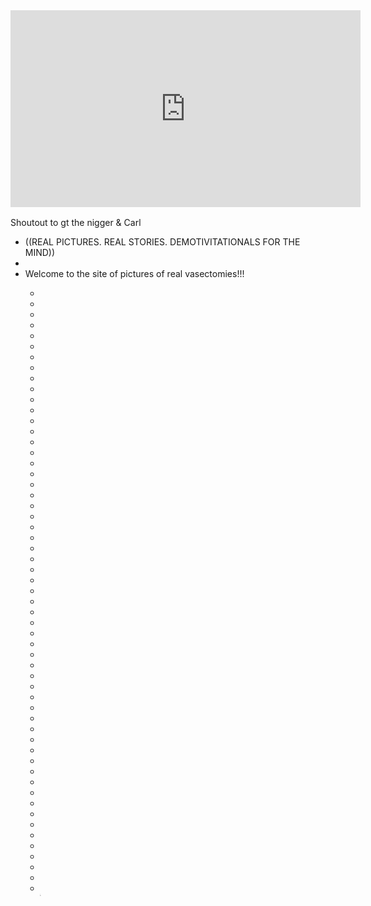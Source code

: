 <iframe width="560" height="315" src="https://www.youtube.com/embed/d4bwDoFXR08" frameborder="0" allow="accelerometer; autoplay; encrypted-media; gyroscope; picture-in-picture" allowfullscreen></iframe>

<p style = "font-family:courier;font-size:16px;">
        
   Shoutout to gt the nigger & Carl
  <ul>
  <li>((REAL PICTURES. REAL STORIES. DEMOTIVITATIONALS FOR THE MIND))</li>
  <li></li>
  <li> Welcome to the site of pictures of real vasectomies!!! </li>
  </ul><ul style="list-style-type:none;">
  <ul>
  <li></li>
  <li></li>
  <li></li>
        <li></li>
  <li></li>
  <li></li>
        <li></li>
  <li></li>
  <li></li>
        <li></li>
  <li></li>
  <li></li>
        <li></li>
  <li></li>
  <li></li>
        <li></li>
  <li></li>
  <li></li>
        <li></li>
  <li></li>
  <li></li>
        <li></li>
  <li></li>
  <li></li>
        <li></li>
  <li></li>
  <li></li>
        <li></li>
  <li></li>
  <li></li>
        <li></li>
  <li></li>
  <li></li>
        <li></li>
  <li></li>
  <li></li>
        <li></li>
  <li></li>
  <li></li>
        <li></li>
  <li></li>
  <li></li>
        <li></li>
  <li></li>
  <li></li>
        <li></li>
  <li></li>
  <li></li>
        <li></li>
  <li></li>
  <li></li>
        <li></li>
  <li></li>
  <li></li>
        <li></li>
  <li></li>
  <li></li>
 <p style = "font-family:courier;font-size:1px;">
 <a href="http://www.mountainyahoos.com/SkiResorts/Mascots/TheCanyons-UT_Mascot-Murdock_KS_IMG_0804_680x921.jpg">o </a>
         </ul> 
